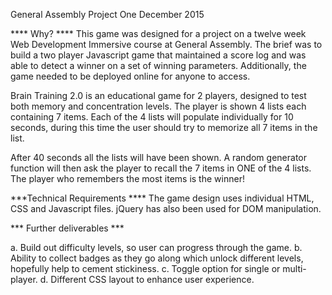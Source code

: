 General Assembly Project One December 2015

**** Why? ****
This game was designed for a project on a twelve week Web Development Immersive course at General Assembly. The brief was to build a two player Javascript game that maintained a score log and was able to detect a winner on a set of winning parameters. Additionally, the game needed to be deployed online for anyone to access.

Brain Training 2.0 is an educational game for 2 players, designed to test both memory and concentration levels. The player is shown 4 lists each containing 7 items. Each of the 4 lists will populate individually for 10 seconds, during this time the user should try to memorize all 7 items in the list. 

After 40 seconds all the lists will have been shown. A random generator function will then ask the player to recall the 7 items in ONE of the 4 lists. The player who remembers the most items is the winner!


***Technical Requirements ****
The game design uses individual HTML, CSS and Javascript files. jQuery has also been used for DOM manipulation.

*** Further deliverables ***

a. Build out difficulty levels, so user can progress through the game. 
b. Ability to collect badges as they go along which unlock different levels, hopefully help to cement stickiness. 
c. Toggle option for single or multi-player.
d. Different CSS layout to enhance user experience.
